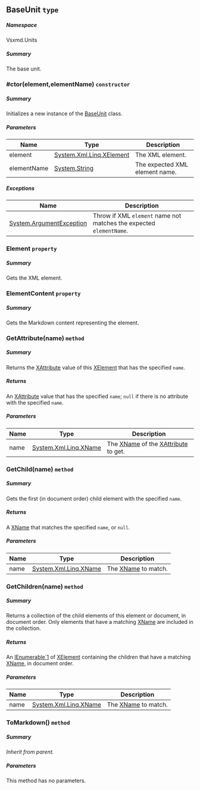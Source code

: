 <a name='T-Vsxmd-Units-BaseUnit'></a>
## BaseUnit `type`

##### Namespace

Vsxmd.Units

##### Summary

The base unit.

<a name='M-Vsxmd-Units-BaseUnit-#ctor-System-Xml-Linq-XElement,System-String-'></a>
### #ctor(element,elementName) `constructor`

##### Summary

Initializes a new instance of the [BaseUnit](/Vsxmd-Units/Vsxmd-Units-BaseUnit.md/#T-Vsxmd-Units-BaseUnit) class.

##### Parameters

| Name | Type | Description |
| ---- | ---- | ----------- |
| element | [System.Xml.Linq.XElement](http://msdn.microsoft.com/query/dev14.query?appId=Dev14IDEF1&l=EN-US&k=k:System.Xml.Linq.XElement) | The XML element. |
| elementName | [System.String](http://msdn.microsoft.com/query/dev14.query?appId=Dev14IDEF1&l=EN-US&k=k:System.String) | The expected XML element name. |

##### Exceptions

| Name | Description |
| ---- | ----------- |
| [System.ArgumentException](http://msdn.microsoft.com/query/dev14.query?appId=Dev14IDEF1&l=EN-US&k=k:System.ArgumentException) | Throw if XML `element` name not matches the expected `elementName`. |

<a name='P-Vsxmd-Units-BaseUnit-Element'></a>
### Element `property`

##### Summary

Gets the XML element.

<a name='P-Vsxmd-Units-BaseUnit-ElementContent'></a>
### ElementContent `property`

##### Summary

Gets the Markdown content representing the element.

<a name='M-Vsxmd-Units-BaseUnit-GetAttribute-System-Xml-Linq-XName-'></a>
### GetAttribute(name) `method`

##### Summary

Returns the [XAttribute](http://msdn.microsoft.com/query/dev14.query?appId=Dev14IDEF1&l=EN-US&k=k:System.Xml.Linq.XAttribute) value of this [XElement](http://msdn.microsoft.com/query/dev14.query?appId=Dev14IDEF1&l=EN-US&k=k:System.Xml.Linq.XElement) that has the specified `name`.

##### Returns

An [XAttribute](http://msdn.microsoft.com/query/dev14.query?appId=Dev14IDEF1&l=EN-US&k=k:System.Xml.Linq.XAttribute) value that has the specified `name`; `null` if there is no attribute with the specified `name`.

##### Parameters

| Name | Type | Description |
| ---- | ---- | ----------- |
| name | [System.Xml.Linq.XName](http://msdn.microsoft.com/query/dev14.query?appId=Dev14IDEF1&l=EN-US&k=k:System.Xml.Linq.XName) | The [XName](http://msdn.microsoft.com/query/dev14.query?appId=Dev14IDEF1&l=EN-US&k=k:System.Xml.Linq.XName) of the [XAttribute](http://msdn.microsoft.com/query/dev14.query?appId=Dev14IDEF1&l=EN-US&k=k:System.Xml.Linq.XAttribute) to get. |

<a name='M-Vsxmd-Units-BaseUnit-GetChild-System-Xml-Linq-XName-'></a>
### GetChild(name) `method`

##### Summary

Gets the first (in document order) child element with the specified `name`.

##### Returns

A [XName](http://msdn.microsoft.com/query/dev14.query?appId=Dev14IDEF1&l=EN-US&k=k:System.Xml.Linq.XName) that matches the specified `name`, or `null`.

##### Parameters

| Name | Type | Description |
| ---- | ---- | ----------- |
| name | [System.Xml.Linq.XName](http://msdn.microsoft.com/query/dev14.query?appId=Dev14IDEF1&l=EN-US&k=k:System.Xml.Linq.XName) | The [XName](http://msdn.microsoft.com/query/dev14.query?appId=Dev14IDEF1&l=EN-US&k=k:System.Xml.Linq.XName) to match. |

<a name='M-Vsxmd-Units-BaseUnit-GetChildren-System-Xml-Linq-XName-'></a>
### GetChildren(name) `method`

##### Summary

Returns a collection of the child elements of this element or document, in document order.
Only elements that have a matching [XName](http://msdn.microsoft.com/query/dev14.query?appId=Dev14IDEF1&l=EN-US&k=k:System.Xml.Linq.XName) are included in the collection.

##### Returns

An [IEnumerable\`1](http://msdn.microsoft.com/query/dev14.query?appId=Dev14IDEF1&l=EN-US&k=k:System.Collections.Generic.IEnumerable`1) of [XElement](http://msdn.microsoft.com/query/dev14.query?appId=Dev14IDEF1&l=EN-US&k=k:System.Xml.Linq.XElement) containing the children that have a matching [XName](http://msdn.microsoft.com/query/dev14.query?appId=Dev14IDEF1&l=EN-US&k=k:System.Xml.Linq.XName), in document order.

##### Parameters

| Name | Type | Description |
| ---- | ---- | ----------- |
| name | [System.Xml.Linq.XName](http://msdn.microsoft.com/query/dev14.query?appId=Dev14IDEF1&l=EN-US&k=k:System.Xml.Linq.XName) | The [XName](http://msdn.microsoft.com/query/dev14.query?appId=Dev14IDEF1&l=EN-US&k=k:System.Xml.Linq.XName) to match. |

<a name='M-Vsxmd-Units-BaseUnit-ToMarkdown'></a>
### ToMarkdown() `method`

##### Summary

*Inherit from parent.*

##### Parameters

This method has no parameters.
